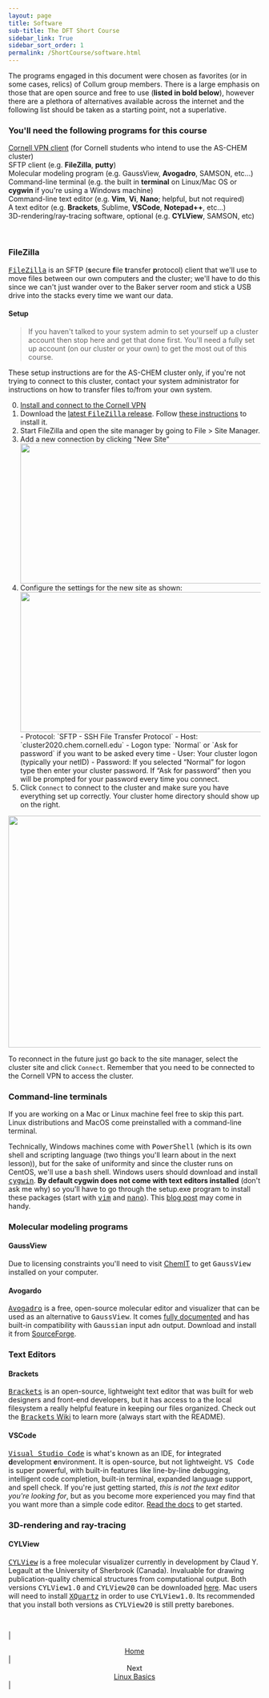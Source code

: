 ```yaml
---
layout: page
title: Software
sub-title: The DFT Short Course
sidebar_link: True
sidebar_sort_order: 1
permalink: /ShortCourse/software.html
---
```


The programs engaged in this document were chosen as favorites (or in some cases, relics) of Collum group members.  There is a large emphasis on those that are open source and free to use (**listed in bold below**), however there are a plethora of alternatives available across the internet and the following list should be taken as a starting point, not a superlative.

### You'll need the following programs for this course

[Cornell VPN client](https://it.cornell.edu/articles/topics/2605/all/822) (for Cornell students who intend to use the AS-CHEM cluster)  
SFTP client (e.g. **FileZilla**, **putty**)  
Molecular modeling program (e.g. GaussView, **Avogadro**, SAMSON, etc...)  
Command-line terminal (e.g. the built in **terminal** on Linux/Mac OS or **cygwin** if you're using a Windows machine)  
Command-line text editor (e.g. **Vim**, **Vi**, **Nano**; helpful, but not required)  
A text editor (e.g. **Brackets**, Sublime, **VSCode**, **Notepad++**, etc...)  
3D-rendering/ray-tracing software, optional (e.g. **CYLView**, SAMSON, etc)  

<br>

### FileZilla

[<kbd>FileZilla</kbd>](https://filezilla-project.org/) is an SFTP (**s**ecure **f**ile **t**ransfer **p**rotocol) client that we'll use to move files between our own computers and the cluster; we'll have to do this since we can't just wander over to the Baker server room and stick a USB drive into the stacks every time we want our data.

#### Setup

>If you haven't talked to your system admin to set yourself up a cluster account then stop here and get that done first. You'll need a fully set up account (on our cluster or your own) to get the most out of this course.  

These setup instructions are for the AS-CHEM cluster only, if you're not trying to connect to this cluster, contact your system administrator for instructions on how to transfer files to/from your own system.  

0. [Install and connect to the Cornell VPN](https://it.cornell.edu/articles/topics/2605/all/822)
1. Download the [latest <kbd>FileZilla</kbd> release](https://filezilla-project.org/download.php?type=client). Follow [these instructions](https://wiki.filezilla-project.org/Client_Installation) to install it.  
2. Start FileZilla and open the site manager by going to File > Site Manager.  
3. Add a new connection by clicking "New Site"
    <center>
        <img src="/dftCourse/assets/images/SC/1_1.png" width="634.2" height="280.2">
    </center>  
4. Configure the settings for the new site as shown:
    <center>
        <img src="/dftCourse/assets/images/SC/1_2.png" width="634.2" height="280.2">
    </center>
    - Protocol: `SFTP - SSH File Transfer Protocol`
    - Host: `cluster2020.chem.cornell.edu`
    - Logon type: `Normal` or `Ask for password` if you want to be asked every time
    - User: Your cluster logon (typically your netID)
    - Password: If you selected “Normal” for logon type then enter your cluster password.  If “Ask for password” then you will be prompted for your password every time you connect.
5. Click `Connect` to connect to the cluster and make sure you have everything set up correctly. Your cluster home directory should show up on the right.

<center>
    <img src="/dftCourse/assets/images/SC/1_3.png" width="641.5" height="462.5">
</center>

To reconnect in the future just go back to the site manager, select the cluster site and click `Connect`. Remember that you need to be connected to the Cornell VPN to access the cluster.

### Command-line terminals

If you are working on a Mac or Linux machine feel free to skip this part. Linux distributions and MacOS come preinstalled with a command-line terminal.  

Technically, Windows machines come with <kbd>PowerShell</kbd> (which is its own shell and scripting language (two things you'll learn about in the next lesson)), but for the sake of uniformity and since the cluster runs on CentOS, we'll use a <kbd>bash</kbd> shell. Windows users should download and install [<kbd>cygwin</kbd>](https://www.cygwin.com/). **By default cygwin does not come with text editors installed** (don't ask me why) so you'll have to go through the setup.exe program to install these packages (start with [<kbd>vim</kbd>](https://cygwin.com/packages/summary/vim.html) and [<kbd>nano</kbd>](https://cygwin.com/packages/summary/nano.html)). This [blog post](https://wilsonericn.wordpress.com/2011/08/15/cygwin-setup-gotchas/) may come in handy.  

### Molecular modeling programs

#### GaussView

Due to licensing constraints you'll need to visit [ChemIT](https://it.chem.cornell.edu/) to get <kbd>GaussView</kbd> installed on your computer.

#### Avogardo

[<kbd>Avogadro</kbd>](https://avogadro.cc/) is a free, open-source molecular editor and visualizer that can be used as an alternative to <kbd>GaussView</kbd>. It comes [fully documented](https://avogadro.cc/docs/) and has built-in compatibility with <kbd>Gaussian</kbd> input adn output. Download and install it from [SourceForge](https://sourceforge.net/projects/avogadro/files/latest/download).

### Text Editors

#### Brackets

[<kbd>Brackets</kbd>](https://brackets.io/) is an open-source, lightweight text editor that was built for web designers and front-end developers, but it has access to a the local filesystem a really helpful feature in keeping our files organized. Check out the [<kbd>Brackets</kbd> Wiki](https://github.com/brackets-cont/brackets/wiki) to learn more (always start with the README).

#### VSCode

[<kbd>Visual Studio Code</kbd>](https://code.visualstudio.com/) is what's known as an IDE, for **i**ntegrated **d**evelopment **e**nvironment.  It is open-source, but not lightweight. <kbd>VS Code</kbd> is super powerful, with built-in features like line-by-line debugging, intelligent code completion, built-in terminal, expanded language support, and spell check. If you're just getting started, *this is not the text editor you're looking for*, but as you become more experienced you may find that you want more than a simple code editor. [Read the docs](https://code.visualstudio.com/docs) to get started.  

### 3D-rendering and ray-tracing

#### CYLView

[<kbd>CYLView</kbd>](http://cylview.org/) is a free molecular visualizer currently in development by Claud Y. Legault at the University of Sherbrook (Canada). Invaluable for drawing publication-quality chemical structures from computational output. Both versions <kbd>CYLView1.0</kbd> and <kbd>CYLView20</kbd> can be downloaded [here](http://cylview.org/download.html). Mac users will need to install [<kbd>XQuartz</kbd>](https://www.xquartz.org/) in order to use <kbd>CYLView1.0</kbd>. Its recommended that you install both versions as <kbd>CYLView20</kbd> is still pretty barebones.  

<br />

| <center><a href="/dftCourse/introduction.html">Home</a></center> | <center>Next<br><a href="/dftCourse/ShortCourse/linuxBasics.html">Linux Basics</a></center> |

<br />
